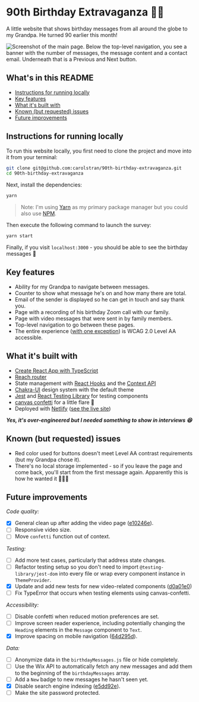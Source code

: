 # 90th Birthday Extravaganza 👴🏻

A little website that shows birthday messages from all around the globe to my Grandpa. He turned 90 earlier this month!

![Screenshot of the main page. Below the top-level navigation, you see a banner with the number of messages, the message content and a contact email. Underneath that is a Previous and Next button.](https://user-images.githubusercontent.com/26869552/92330534-c677d680-f06f-11ea-97dc-71e7ccf38d5f.png)

## What's in this README

- [Instructions for running locally](#instructions-for-running-locally)
- [Key features](#key-features)
- [What it's built with](#what-its-built-with)
- [Known (but requested) issues](#known-but-requested-issues)
- [Future improvements](#future-improvements)

## Instructions for running locally

To run this website locally, you first need to clone the project and move into it from your terminal:

```bash
git clone git@github.com:carolstran/90th-birthday-extravaganza.git
cd 90th-birthday-extravaganza
```

Next, install the dependencies:

```bash
yarn
```

> Note: I'm using [Yarn](https://yarnpkg.com/) as my primary package manager but you could also use [NPM](https://www.npmjs.com/).

Then execute the following command to launch the survey:

```bash
yarn start
```

Finally, if you visit `localhost:3000` - you should be able to see the birthday messages 🎊

## Key features

- Ability for my Grandpa to navigate between messages.
- Counter to show what message he's on and how many there are total.
- Email of the sender is displayed so he can get in touch and say thank you.
- Page with a recording of his birthday Zoom call with our family.
- Page with video messages that were sent in by family members.
- Top-level navigation to go between these pages.
- The entire experience ([with one exception](#known-but-requested-issues)) is WCAG 2.0 Level AA accessible.

## What it's built with

- [Create React App with TypeScript](https://create-react-app.dev/docs/adding-typescript/)
- [Reach router](https://reach.tech/router/)
- State management with [React Hooks](https://reactjs.org/docs/hooks-reference.html) and the [Context API](https://reactjs.org/docs/context.html)
- [Chakra-UI](https://chakra-ui.com/) design system with the default theme
- [Jest](https://jestjs.io/) and [React Testing Library](https://testing-library.com/docs/react-testing-library/intro) for testing components
- [canvas confetti](https://github.com/catdad/canvas-confetti) for a little flare 🎉
- Deployed with [Netlify](https://www.netlify.com/) ([see the live site](https://happy-90th.netlify.app/))

_**Yes, it's over-engineered but I needed something to show in interviews 😆**_

## Known (but requested) issues

- Red color used for buttons doesn't meet Level AA contrast requirements (but my Grandpa chose it).
- There's no local storage implemented - so if you leave the page and come back, you'll start from the first message again. Apparently this is how he wanted it 🤷🏼‍♀️

## Future improvements

_Code quality:_

- [x] General clean up after adding the video page ([e10246e](https://github.com/carolstran/90th-birthday-extravaganza/commit/e10246e5e5aba5fff01c55c133db1067a4150f47)).
- [ ] Responsive video size.
- [ ] Move `confetti` function out of context.

_Testing:_

- [ ] Add more test cases, particularly that address state changes.
- [ ] Refactor testing setup so you don't need to import `@testing-library/jest-dom` into every file or wrap every component instance in `ThemeProvider`.
- [x] Update and add new tests for new video-related components ([d0a01e0](https://github.com/carolstran/90th-birthday-extravaganza/commit/d0a01e01d1dcc7c89ce09d955f0dac0427caaeda))
- [ ] Fix TypeError that occurs when testing elements using canvas-confetti.

_Accessibility:_

- [ ] Disable confetti when reduced motion preferences are set.
- [ ] Improve screen reader experience, including potentially changing the `Heading` elements in the `Message` component to `Text`.
- [x] Improve spacing on mobile navigation ([64d295d](https://github.com/carolstran/90th-birthday-extravaganza/commit/64d295dc8496fec9dbc54a1f4f3988d71b99ec54)).

_Data:_

- [ ] Anonymize data in the `birthdayMessages.js` file or hide completely.
- [ ] Use the Wix API to automatically fetch any new messages and add them to the beginning of the `birthdayMessages` array.
- [ ] Add a `New` badge to new messages he hasn't seen yet.
- [x] Disable search engine indexing ([e5dd92e](https://github.com/carolstran/90th-birthday-extravaganza/commit/e5dd92e84ef2f6076e90d0cacd29fbcb189051ae)).
- [ ] Make the site password protected.

